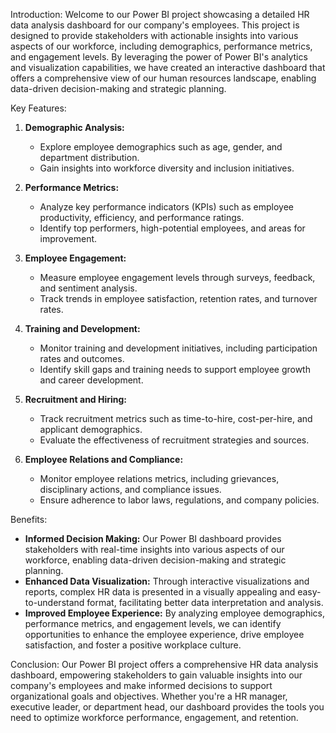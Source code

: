 Introduction:
Welcome to our Power BI project showcasing a detailed HR data analysis dashboard for our company's employees. This project is designed to provide stakeholders with actionable insights into various aspects of our workforce, including demographics, performance metrics, and engagement levels. By leveraging the power of Power BI's analytics and visualization capabilities, we have created an interactive dashboard that offers a comprehensive view of our human resources landscape, enabling data-driven decision-making and strategic planning.

Key Features:
1. **Demographic Analysis:**
   - Explore employee demographics such as age, gender, and department distribution.
   - Gain insights into workforce diversity and inclusion initiatives.

2. **Performance Metrics:**
   - Analyze key performance indicators (KPIs) such as employee productivity, efficiency, and performance ratings.
   - Identify top performers, high-potential employees, and areas for improvement.

3. **Employee Engagement:**
   - Measure employee engagement levels through surveys, feedback, and sentiment analysis.
   - Track trends in employee satisfaction, retention rates, and turnover rates.

4. **Training and Development:**
   - Monitor training and development initiatives, including participation rates and outcomes.
   - Identify skill gaps and training needs to support employee growth and career development.

5. **Recruitment and Hiring:**
   - Track recruitment metrics such as time-to-hire, cost-per-hire, and applicant demographics.
   - Evaluate the effectiveness of recruitment strategies and sources.

6. **Employee Relations and Compliance:**
   - Monitor employee relations metrics, including grievances, disciplinary actions, and compliance issues.
   - Ensure adherence to labor laws, regulations, and company policies.

Benefits:
- **Informed Decision Making:** Our Power BI dashboard provides stakeholders with real-time insights into various aspects of our workforce, enabling data-driven decision-making and strategic planning.
- **Enhanced Data Visualization:** Through interactive visualizations and reports, complex HR data is presented in a visually appealing and easy-to-understand format, facilitating better data interpretation and analysis.
- **Improved Employee Experience:** By analyzing employee demographics, performance metrics, and engagement levels, we can identify opportunities to enhance the employee experience, drive employee satisfaction, and foster a positive workplace culture.

Conclusion:
Our Power BI project offers a comprehensive HR data analysis dashboard, empowering stakeholders to gain valuable insights into our company's employees and make informed decisions to support organizational goals and objectives. Whether you're a HR manager, executive leader, or department head, our dashboard provides the tools you need to optimize workforce performance, engagement, and retention.
